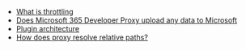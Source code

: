 - [What is throttling](./what-is-throttling.md)
- [Does Microsoft 365 Developer Proxy upload any data to Microsoft](./does-microsoft-365-developer-proxy-upload-any-data-to-microsoft.md)
- [Plugin architecture](./plugin-architecture.md)
- [How does proxy resolve relative paths?](./resolve-relative-paths.md)
